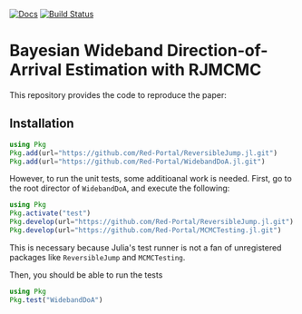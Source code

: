 
[![Docs](https://img.shields.io/badge/docs-dev-blue.svg)](http://krkim.me/WidebandDoA.jl/)
[![Build Status](https://github.com/Red-Portal/WideBandDOA.jl/actions/workflows/CI.yml/badge.svg?branch=main)](https://github.com/Red-Portal/WideBandDOA.jl/actions/workflows/CI.yml?query=branch%3Amain)

# Bayesian Wideband Direction-of-Arrival Estimation with RJMCMC

This repository provides the code to reproduce the paper:
> 

## Installation

```julia
using Pkg
Pkg.add(url="https://github.com/Red-Portal/ReversibleJump.jl.git")
Pkg.add(url="https://github.com/Red-Portal/WidebandDoA.jl.git")
```

However, to run the unit tests, some additioanal work is needed.
First, go to the root director of `WidebandDoA`, and execute the following:
```julia
using Pkg
Pkg.activate("test")
Pkg.develop(url="https://github.com/Red-Portal/ReversibleJump.jl.git")
Pkg.develop(url="https://github.com/Red-Portal/MCMCTesting.jl.git")
```
This is necessary because Julia's test runner is not a fan of unregistered packages like `ReversibleJump` and `MCMCTesting`.

Then, you should be able to run the tests
```julia
using Pkg
Pkg.test("WidebandDoA")
```





